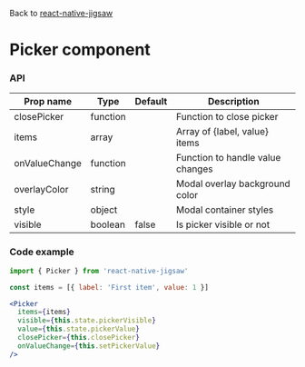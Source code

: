 Back to [react-native-jigsaw](../../README.md)

Picker component
================
### API
Prop name         | Type      | Default | Description
----------------- | --------- | ------- | ------------------
closePicker       | function  |         | Function to close picker
items             | array     |         | Array of {label, value} items
onValueChange     | function  |         | Function to handle value changes
overlayColor      | string    |         | Modal overlay background color
style             | object    |         | Modal container styles
visible           | boolean   | false   | Is picker visible or not

### Code example

```jsx
import { Picker } from 'react-native-jigsaw'

const items = [{ label: 'First item', value: 1 }]

<Picker
  items={items}
  visible={this.state.pickerVisible}
  value={this.state.pickerValue}
  closePicker={this.closePicker}
  onValueChange={this.setPickerValue}
/>
```
